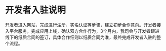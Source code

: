 开发者入驻说明
==============

开发者进入网站，完成进行注册，实名认证等步骤，建立初步合作意向。开发者接入平台服务，完成应用上线，确认双方合作行为，3个月内，我司会与开发者跟进线下的纸质合同的签订，具体合作细则以纸质合同为准，最终完成开发者入驻的整个流程。


